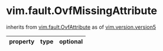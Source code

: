 vim.fault.OvfMissingAttribute
=============================
inherits from [vim.fault.OvfAttribute](docs/vim.fault.OvfAttribute.md)
as of [vim.version.version5](docs/vim.version.md)

| property | type | optional |
|:---------|:-----|:---------|
